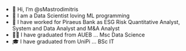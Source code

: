 - 👋 Hi, I’m @sMastrodimitris
- 🤖 I am a Data Scientist loving ML programming
- 🏦 I have worked for Piraeus Bank as ESG Risk Quantitative Analyst, System and Data Analyst and M&A Analyst
- 🧑‍🏫 I have graduated from AUEB ... Msc Data Science
- 🎓 I have graduated from UniPi ... BSc IT

<!--  - 🌱 I’m currently learning ... Python + Tableau --->
     
<!-- - 📫 How to reach me ... --->

<!---
sMastrodimitris/sMastrodimitris is a ✨ special ✨ repository because its `README.md` (this file) appears on your GitHub profile.
You can click the Preview link to take a look at your changes.
--->
